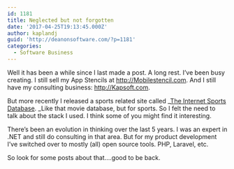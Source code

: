 ```yaml
---
id: 1181
title: Neglected but not forgotten
date: '2017-04-25T19:13:45.000Z'
author: kaplandj
guid: 'http://deanonsoftware.com/?p=1181'
categories:
  - Software Business
---
```

Well it has been a while since I last made a post. A long rest. I’ve been busy creating. I still sell my App Stencils at <http://Mobilestencil.com>. And I still have my consulting business: <http://Kapsoft.com>.

But more recently I released a sports related site called _[The Internet Sports Database](http://isdb.io). _Like that movie database, but for sports. So I felt the need to talk about the stack I used. I think some of you might find it interesting.

There’s been an evolution in thinking over the last 5 years. I was an expert in .NET and still do consulting in that area. But for my product development I’ve switched over to mostly (all) open source tools. PHP, Laravel, etc.

So look for some posts about that….good to be back.

